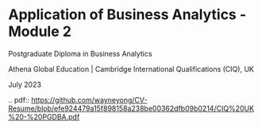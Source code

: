 # Application of Business Analytics - Module 2
Postgraduate Diploma in Business Analytics

Athena Global Education | Cambridge International Qualifications (CIQ), UK 

July 2023

.. pdf:: https://github.com/wayneyong/CV-Resume/blob/efe924479a15f898158a238be00362dfb09b0214/CIQ%20UK%20-%20PGDBA.pdf
